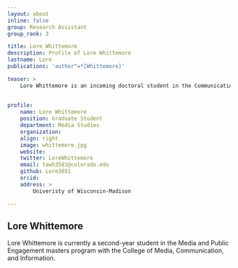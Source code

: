 ```yaml
---
layout: about
inline: false
group: Research Assistant
group_rank: 3

title: Lore Whittemore
description: Profile of Lore Whittemore 
lastname: Lore
publications: 'author^=*[Whittemore]'

teaser: >
    Lore Whittemore is an incoming doctoral student in the Communication Arts program at the Univeristy of Wisconsin-Madison.<br>
    
    
profile:
    name: Lore Whittemore
    position: Graduate Student
    department: Media Studies
    organization: 
    align: right
    image: whittemore.jpg
    website: 
    twitter: LoreWhittemore
    email: tawh3581@colorado.edu
    github: Lore3851 
    orcid: 
    address: >
        Univeristy of Wisconsin-Madison

---
```


## Lore Whittemore

Lore Whittemore is currently a second-year student in the Media and Public Engagement masters program with the College of Media, Communication, and Information.
